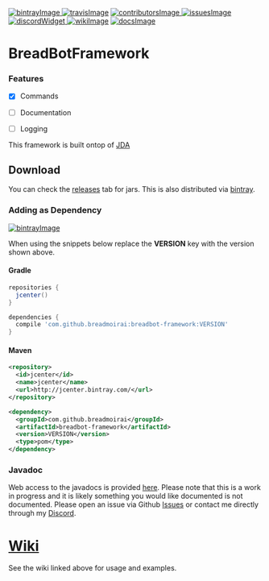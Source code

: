 [bintrayImage]: https://api.bintray.com/packages/breadmoirai/maven/breadbot-framework/images/download.svg
[bintrayLink]: https://bintray.com/breadmoirai/maven/breadbot-framework/_latestVersion
[travisImage]: https://travis-ci.org/BreadMoirai/BreadBotFramework.svg?branch=master
[travisLink]: https://travis-ci.org/BreadMoirai/BreadBotFramework
[contributorsImage]: https://img.shields.io/github/contributors/BreadMoirai/BreadBotFramework.svg
[contributorsLink]: https://github.com/BreadMoirai/BreadBotFramework/graphs/contributors
[issuesImage]: https://img.shields.io/github/issues-raw/BreadMoirai/BreadBotFramework.svg
[issuesLink]: https://github.com/BreadMoirai/BreadBotFramework/issues
[discordWidget]: https://discordapp.com/api/guilds/284822192821108736/widget.png
[discordInvite]: https://discord.gg/yAMdGU9
[wikiImage]: https://img.shields.io/badge/wiki-here-orange.svg
[wikiLink]: https://github.com/BreadMoirai/BreadBotFramework/wiki
[docsImage]: https://img.shields.io/badge/docs-here-yellow.svg
[docsLink]: https://breadmoirai.github.io/BreadBotFramework/

[ ![bintrayImage][] ][bintrayLink]
[ ![travisImage][]][travisLink]
[ ![contributorsImage][] ][contributorsLink]
[ ![issuesImage][] ][issuesLink]
[ ![discordWidget][] ][discordInvite]
[ ![wikiImage][]][wikiLink]
[ ![docsImage][]][docsLink]

# BreadBotFramework

### Features
 - [x] Commands
 - [ ] Documentation
 - [ ] Logging


This framework is built ontop of [JDA](https://github.com/DV8FromTheWorld/JDA)
## Download
You can check the [releases](https://github.com/BreadMoirai/BreadBotFramework/releases) tab for jars. This is also distributed via [bintray][bintrayLink].

### Adding as Dependency
[![bintrayImage][]][bintrayLink] 

When using the snippets below replace the **VERSION** key with the version shown above.

#### Gradle
```groovy
repositories {
  jcenter()
}

dependencies {
  compile 'com.github.breadmoirai:breadbot-framework:VERSION'
}
```

#### Maven
```xml
<repository>
  <id>jcenter</id>
  <name>jcenter</name>
  <url>http://jcenter.bintray.com/</url>
</repository>

<dependency>
  <groupId>com.github.breadmoirai</groupId>
  <artifactId>breadbot-framework</artifactId>
  <version>VERSION</version>
  <type>pom</type>
</dependency>
```

### Javadoc
Web access to the javadocs is provided [here][docsLink]. Please note that this is a work in progress and it is likely something you would like documented is not documented. Please open an issue via Github [Issues](https://github.com/BreadMoirai/BreadBotFramework/issues) or contact me directly through my [Discord][discordInvite].

# [Wiki](https://github.com/BreadMoirai/BreadBotFramework/wiki)
See the wiki linked above for usage and examples.

